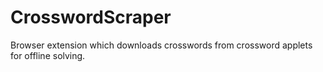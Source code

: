 # CrosswordScraper
Browser extension which downloads crosswords from crossword applets for offline solving.
